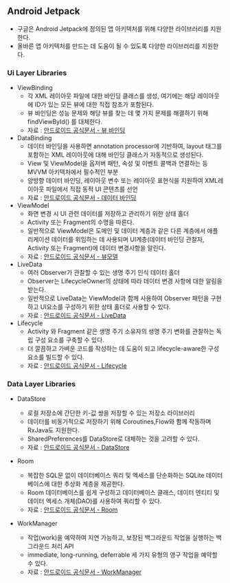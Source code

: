 ## Android Jetpack

- 구글은 Android Jetpack에 정의된 앱 아키텍처를 위해 다양한 라이브러리를 지원한다.
- 올바른 앱 아키텍처를 만드는 데 도움이 될 수 있도록 다양한 라이브러리를 지원한다.

### Ui Layer Libraries

- ViewBinding
  - 각 XML 레이아웃 파일에 대한 바인딩 클래스를 생성, 여기에는 해당 레이아웃에 ID가 있는 모든 뷰에 대한 직접 참조가 포함된다.
  - 뷰 바인딩은 성능 문제와 해당 뷰를 찾는 데 몇 가지 문제를 해결하기 위해 findViewById() 를 대체한다.
  - 자료 : [안드로이드 공식문서 - 뷰 바인딩](https://developer.android.com/topic/libraries/view-binding)
- DataBinding
  - 데이터 바인딩을 사용하면 annotation processor에 기반하여, layout 태그를 포함하는 XML 레이아웃에 대해 바인딩 클래스가 자동적으로 생성된다.
  - View 및 ViewModel을 옵저버 패턴, 속성 및 이벤트 콜백과 연결하는 등 MVVM 아키텍처에서 필수적인 부분
  - 양방향 데이터 바인딩, 레이아웃 변수 또는 레이아웃 표현식을 지원하여 XML레이아웃 파일에서 직접 동적 UI 콘텐츠를 선언
  - 자료 : [안드로이드 공식문서 - 데이터 바인딩](https://developer.android.com/topic/libraries/data-binding)
- ViewModel
  - 화면 변경 시 UI 관련 데이터를 저장하고 관리하기 위한 상태 홀더
  - Activity 또는 Fragment의 수명을 따른다.
  - 일반적으로 ViewModel은 도메인 및 데이터 계층과 같은 다른 계층에서 애플리케이션 데이터를 위임하는 데 사용되며 UI계층(데이터 바인딩 관찰자, Activity 또는 Fragment)에 데이터 변경사항을 알린다.
  - 자료 : [안드로이드 공식문서 - 뷰모델](https://developer.android.com/topic/libraries/architecture/viewmodel)
- LiveData
  - 여러 Observer가 관찰할 수 있는 생명 주기 인식 데이터 홀더
  - Observer는 LifecycleOwner의 상태에 따라 데이터 변경 사항에 대한 알림을 받는다.
  - 일반적으로 LiveData는 ViewModel과 함께 사용하여 Observer 패턴을 구현하고 UI요소를 구성하기 위한 상태 홀더로 사용할 수 있다.
  - 자료 : [안드로이드 공식문서 - LiveData](https://developer.android.com/topic/libraries/architecture/livedata)
- Lifecycle
  - Activity 와 Fragment 같은 생명 주기 소유자의 생명 주기 변화를 관찰하는 독립 구성 요소를 구축할 수 있다.
  - 더 깔끔하고 가벼운 코드를 작성하는 데 도움이 되고 lifecycle-aware한 구성 요소를 빌드할 수 있다.
  - 자료 : [안드로이드 공식문서 - Lifecycle](https://developer.android.com/topic/libraries/architecture/lifecycle)

### Data Layer Libraries

- DataStore
  - 로컬 저장소에 간단한 키-값 쌍을 저장할 수 있는 저장소 라이브러리
  - 데이터를 비동기적으로 저장하기 위해 Coroutines,Flow와 함께 작동하며 RxJava도 지원한다.
  - SharedPreferences를 DataStore로 대체하는 것을 고려할 수 있다.
  - 자료 : [안드로이드 공식문서 - DataStore](https://developer.android.com/topic/libraries/architecture/datastore)
- Room
  - 복잡한 SQL문 없이 데이터베이스 쿼리 및 엑세스를 단순화하는 SQLite 데이터베이스에 대한 추상화 계층을 제공한다.
  - Room 데이터베이스를 쉽게 구성하고 데이터베이스 클래스, 데이터 엔티티 및 데이터 엑세스 개체(DAO)를 사용하여 쿼리할 수 있다.
  - 자료 : [안드로이드 공식문서 - Room](https://developer.android.com/training/data-storage/room)
- WorkManager

  - 작업(work)을 예약하여 지연 가능하고, 보장된 백그라운드 작업을 실행하는 백그라운드 처리 API
  - immediate, long-running, deferrable 세 가지 유형의 영구 작업을 예약할 수 있다.
  - 자료 : [안드로이드 공식문서 - WorkManager](https://developer.android.com/topic/libraries/architecture/workmanager)
